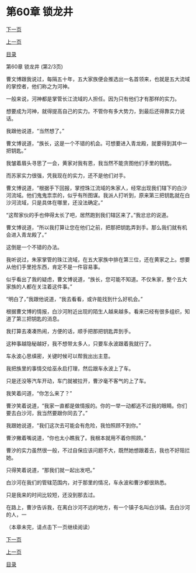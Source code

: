 <h1>第60章    锁龙井</h1>
            <div><p><a href="./179_%E7%AC%AC60%E7%AB%A0_%E9%94%81%E9%BE%99%E4%BA%95.md">下一页</a></p><p><a href="./177_%E7%AC%AC60%E7%AB%A0_%E9%94%81%E9%BE%99%E4%BA%95.md">上一页</a></p><p><a href="../">目录</a></p></div>
            <div><p>第60章    锁龙井 (第2/3页)</p><p>曹文博跟我说过，每隔五十年，五大家族便会推选出一名首领来，也就是五大流域的掌控者，他们称之为河神。</p><p>一般来说，河神都是掌管长江流域的人担任。因为只有他们才有那样的实力。</p><p>想要成为河神，就得提高自己的实力。不管你有多大势力，到最后还得靠实力说话。</p><p>我跟他说道，“当然想了。”</p><p>曹文博说道，“族长，这是一个不错的机会。可想要进入青龙殿，就要得到其中一把钥匙。”</p><p>我皱着眉头寻思了一会，黄家对我有恩，我当然不能贪图他们手里的钥匙。</p><p>而苏家实力很强，凭我现在的实力，还不是他们对手。</p><p>曹文博说道，“根据手下回报，掌控珠江流域的朱家人，经常出现我们辖下的白沙河流域。他们鬼鬼祟祟的，似乎有所图谋。我派人打听到，原来第三把钥匙就在白沙河流域，只是具体在哪里，还没法确定。”</p><p>“这帮家伙的手也伸得太长了吧，居然跑到我们辖区来了。”我忿忿的说道。</p><p>曹文博说道，“所以我打算让您在他们之前，把那把钥匙弄到手。那么我们就有机会进入青龙殿了。”</p><p>这倒是一个不错的办法。</p><p>我听说过，朱家掌管的珠江流域，在五大家族中排在第三位，还在黄家之上。想要从他们手里抢东西，肯定不是一件容易事。</p><p>似乎看出了我的疑虑，曹文博说道，“族长，您可能不知道。不仅朱家，整个五大家族的人都在关注着这件事。”</p><p>“明白了，”我跟他说道，“我去看看，或许能找到什么好机会。”</p><p>根据曹文博的情报，白沙河附近出现的陌生人越来越多。看来已经有很多组织，知道了第三把钥匙的消息。</p><p>我打算去凑凑热闹，方便的话，顺手把那把钥匙弄到手。</p><p>这种事越隐秘越好，我不想带太多人，只要车永波跟着我就行了。</p><p>车永波心思缜密，关键时候可以帮我出出主意。</p><p>我把族里的事情交给巫永启打理，然后跟车永波上了车。</p><p>只是还没等汽车开动，车门就被拉开，曹汐毫不客气的上了车。</p><p>我笑着问道，“你怎么来了？”</p><p>曹汐笑着说道，“我家一直都是做情报的。你的一举一动都逃不过我的眼睛。你们要去白沙河，我当然要跟你同去了。”</p><p>我跟她说道，“我们这次去可能会有危险，我怕照顾不到你。”</p><p>曹汐撇着嘴说道，“你也太小瞧我了。我根本就用不着你照顾。”</p><p>曹汐的实力虽然很一般，不过自保应该问题不大，既然她想跟着去，我也不好阻拦她。</p><p>只得笑着说道，“那我们就一起出发吧。”</p><p>白沙河在我们的管辖范围内，对于那里的情况，车永波和曹汐都很熟悉。</p><p>只是我来的时间比较短，还没到那去过。</p><p>在路上，曹汐告诉我，在离白沙河不远的地方，有一个镇子名叫白沙镇。去白沙河的人，一</p><p>（本章未完，请点击下一页继续阅读）</p></div>
            <div><p><a href="./179_%E7%AC%AC60%E7%AB%A0_%E9%94%81%E9%BE%99%E4%BA%95.md">下一页</a></p><p><a href="./177_%E7%AC%AC60%E7%AB%A0_%E9%94%81%E9%BE%99%E4%BA%95.md">上一页</a></p><p><a href="../">目录</a></p></div>
